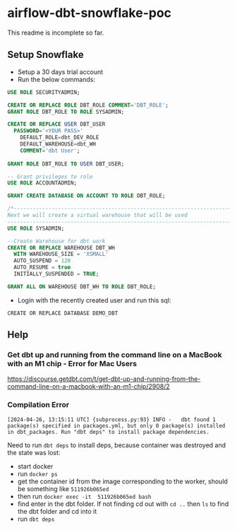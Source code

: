 # airflow-dbt-snowflake-poc
This readme is incomplete so far.

## Setup Snowflake
* Setup a 30 days trial account
* Run the below commands:
```sql
USE ROLE SECURITYADMIN;

CREATE OR REPLACE ROLE DBT_ROLE COMMENT='DBT_ROLE';
GRANT ROLE DBT_ROLE TO ROLE SYSADMIN;

CREATE OR REPLACE USER DBT_USER 
  PASSWORD='<YOUR PASS>'
	DEFAULT_ROLE=dbt_DEV_ROLE
	DEFAULT_WAREHOUSE=dbt_WH
	COMMENT='dbt User';
    
GRANT ROLE DBT_ROLE TO USER DBT_USER;

-- Grant privileges to role
USE ROLE ACCOUNTADMIN;

GRANT CREATE DATABASE ON ACCOUNT TO ROLE DBT_ROLE;

/*---------------------------------------------------------------------------
Next we will create a virtual warehouse that will be used
---------------------------------------------------------------------------*/
USE ROLE SYSADMIN;

--Create Warehouse for dbt work
CREATE OR REPLACE WAREHOUSE DBT_WH
  WITH WAREHOUSE_SIZE = 'XSMALL'
  AUTO_SUSPEND = 120
  AUTO_RESUME = true
  INITIALLY_SUSPENDED = TRUE;

GRANT ALL ON WAREHOUSE DBT_WH TO ROLE DBT_ROLE;
```
* Login with the recently created user and run this sql:
```
CREATE OR REPLACE DATABASE DEMO_DBT
```


## Help
### Get dbt up and running from the command line on a MacBook with an M1 chip - Error for Mac Users
https://discourse.getdbt.com/t/get-dbt-up-and-running-from-the-command-line-on-a-macbook-with-an-m1-chip/2908/2

### Compilation Error
```
[2024-04-26, 13:15:11 UTC] {subprocess.py:93} INFO -   dbt found 1 package(s) specified in packages.yml, but only 0 package(s) installed in dbt_packages. Run "dbt deps" to install package dependencies.
```
Need to run `dbt deps` to install deps, because container was destroyed and the state was lost:
* start docker
* run `docker ps`
* get the container id from the image corresponding to the worker, should be something like `511926b065ed`
* then run `docker exec -it  511926b065ed bash`
* find enter in the dbt folder. If not finding cd out with `cd ..` then `ls` to find the dbt folder and cd into it
* run `dbt deps`